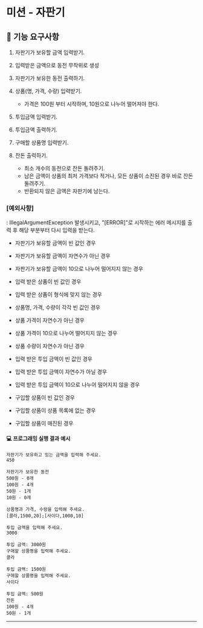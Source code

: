 # 미션 - 자판기

## 🚀 기능 요구사항
1. 자판기가 보유할 금액 입력받기. 
   

2. 입력받은 금액으로 동전 무작위로 생성 
   

3. 자판기가 보유한 동전 출력하기. 
   

4. 상품(명, 가격, 수량) 입력받기. 
    - 가격은 100원 부터 시작하며, 10원으로 나누어 떨어져야 한다. 


5. 투입금액 입력받기.


6. 투입금액 출력하기. 
   

7. 구매할 상품명 입력받기.


8. 잔돈 출력하기.
   - 최소 개수의 동전으로 잔돈 돌려주기.    
   - 남은 금액이 상품의 최저 가격보다 적거나, 모든 상품이 소진된 경우 바로 잔돈 돌려주기. 
   - 반환되지 않은 금액은 자판기에 남는다. 

### [예외사항]
: IllegalArgumentException 발생시키고, "[ERROR]"로 시작하는 에러 메시지를 출력 후 해당 부분부터 다시 입력을 받는다.

-  자판기가 보유할 금액이 빈 값인 경우
-  자판기가 보유할 금액이 자연수가 아닌 경우     
-  자판기가 보유할 금액이 10으로 나누어 떨어지지 않는 경우
   

-  입력 받은 상품이 빈 값인 경우  
-  입력 받은 상품이 형식에 맞지 않는 경우 
-  상품명, 가격, 수량이 각각 빈 값인 경우 
-  상품 가격이 자연수가 아닌 경우  
-  상품 가격이 10으로 나누어 떨어지지 않는 경우  
-  상품 수량이 자연수가 아닌 경우  


- 입력 받은 투입 금액이 빈 값인 경우 
- 입력 받은 투입 금액이 자연수가 아닐 경우  
- 입력 받은 투입 금액이 10으로 나누어 떨어지지 않을 경우  


- 구입할 상품이 빈 값인 경우 
- 구입할 상품이 상품 목록에 없는 경우
- 구입할 상품이 매진된 경우 

#### 💻 프로그래밍 실행 결과 예시

```
자판기가 보유하고 있는 금액을 입력해 주세요.
450

자판기가 보유한 동전
500원 - 0개
100원 - 4개
50원 - 1개
10원 - 0개

상품명과 가격, 수량을 입력해 주세요.
[콜라,1500,20];[사이다,1000,10]

투입 금액을 입력해 주세요.
3000

투입 금액: 3000원
구매할 상품명을 입력해 주세요.
콜라

투입 금액: 1500원
구매할 상품명을 입력해 주세요.
사이다

투입 금액: 500원
잔돈
100원 - 4개
50원 - 1개
```

---